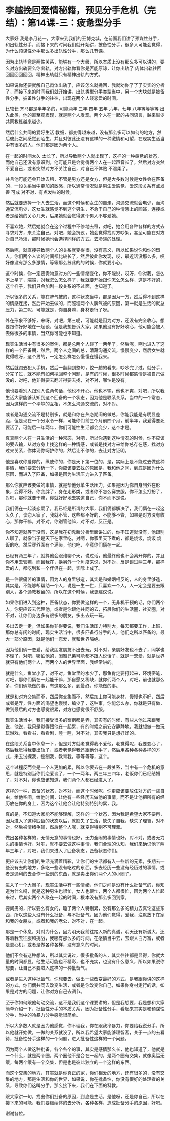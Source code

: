 # 李越挽回爱情秘籍，预见分手危机（完结）：第14课-三：疲惫型分手

大家好 我是李月花一，大家来到我们的王博克城，在前面我们讲了预谋性分手，和出轨性分手，而接下来的时间我们就开始讲，披备性分手，很多人可能会觉得，为什么预谋性分手那么多出轨性分手，那么几节课。

因为出轨毕竟是两性关系，能够有一个大级，所以本质上没有那么多可以讲的，要么对方出轨要么你出轨，对方出轨你看你是否能原谅，让你出轨了 肉体出轨往回回回回回回回，精神出轨就只有精神出轨的方式。

如果说你还要就解自己肉体出轨了，应该怎么就挽回，我就劝你了了了实实的分析了，而接下来的时间我们就开始讲，出轨类型分手类型当中，另一个大块就是披备性分手，披备性分手的往往，出现在两个人谈恋爱的时间。

比较长 齐马都是半年多的，可能两年 三年 四年 五年 六年，七年 八年等等等等 出入此类，他的直至观表现，就是两个人发现，两个人在一起的共同语言，越来越少 共同教练越来越少。

然后什么共同的爱好生活 教细，都变得越来越，没有那么多可以如何的地方，然后彼此之间感觉到陌生，并且对彼此还没有这样的一种激情和可望，在现实生活当中有很多的人，他们都是因为两个人。

在一起的时间太久 太长了，所以导致两个人就出现了，这样的一种疲惫的状态，而他自己还没有意识到，他可能只是会觉得两个人在一起声音长了，然后对方突然不爱自己，或者突然对方不关注自己，对自己不体贴 不温柔了。

并且他可能还会开始去租，不管是男方还是女方，但是大多数时候是女性会在匹备的，一段关系当中更加的敏感，所以通常情况就是男生爱感觉，爱这段关系有点发善 可成 对不对，有点发味的时候。

然后就要选择一个人去生活，而这个时候和女生的自走，沟通交流就会电少，而沟通交流电少，这女生就感觉不到这个男生，不急于自己的种情感上的回饰，连接或者是给她的关心几天，后果她就会觉得这个男人不够爱她。

不喜欢她，然后她就会在这个过程中不停地去租，对吧，她会用各种各样的方式去寻求对方，来关注自己，对吧，她会抗议，她会觉得找对方吵架，甚至可能在对方对自己冷淡，那时候她也会选择同样的方式，去冷淡的处理。

然后呢，就直接导致两个人的关系就变得很，没有意义，所以如果说你和你的烈人，你们两个人谈的时间都比较长了，然后彼此你发现，哎，最近话没那么多，哎好像没有那么多激情，等等那么苏此的的时候，你就要小心。

这个时候，你一定要贵物意对方的一些情绪变化，你不能说，哎呀，你对我，怎么不上星了，端端，对我怎么怎么样了，我就要开始跟你怎么怎么样，这是不好的，这个样子，我们只会加剧一段关系的不过面，也知道了。

所以很多的关系，能在脾气被的，这种状态当中，都是因为一方，然后得不到这样的情感连接，然后开始去做的，而照程两个人脾气被的原因，第一就是生活的就总压力，第二呢，可能就是，你自身嘛，身材走行了呀。

外在形象不够好，来呀，对吧，第三呢，可能就是因为对方，还没有完全收心，想要跟你好好地在一起谈，但是我想告诉大家，如果他没有好好收心，他可能会被人去做很多的事情，当然你可能也不知道。

现实生活当中有很多的案例，都是总两个人谈了一两年了，然后呢，啊也进入了这样的一个匹备期，然后，两个人之间的总，清藏沟通交流，慢慢变少，然后女生就觉得哎呀，这个男的，一定怎么样怎么慢慢在慢我来。

然后就跑去犯人手机，然后一翻翻到整句，挖一趟的看来，吵吵完了过，就分手，分完了过，就不能有如何挽回整个问题，是有的时候，很多时候都感情是被自己做没的，对吧，他非得要去翻非得要去找，对不对，哪怕是没有。

他也要看别人跟别人说两句话，他也不开心，他也不输，他也不爽，对吧，所以我生活大家能够认知到这个匹备的一个状态，因为他是联系关系，当中的一个常态，因为这样的一个平静的互相，不怎么沟通交流的，对不对。

或者是沟通交流不是特别多，就是和你在热恋期间的做总，你能我能是有明显差距，但是现在一个分水令一样，可能你们前三个月前四个月，前半年，我爱得要死要活了，可能后一年两年，你们可能性生活都会变少，这个才是。

真真两个人在一只生活的一种常态，对吧，所以你遇到这种情况的时候，你不应该的要去输，从对方身上找这样的一种情感，或者是找对方来给你总存在感，找对方过来关系，你体现你呵护你的，然后让不停的，去让对方证明。

他是喜欢你爱你的，纵使你的，你是天下第一位的，是，实际上是不能过去做这种事情，我们要去分析一下，你应该要去找的原因是，我和他之间，到底是因为什么原因，而进入了匹备，如果是因为生活压力进入了匹备。

那么你就应该要做的事情，就是帮他分单生活压力，如果是因为你自身到外在形象，变得不好，你变胖了，身在走形类，或者你不怎么穿衣服，你不怎么打扮了，对吧，那你就要干嘛，你就好好地去实道自己，你不而不是说。

我们俩在一起谈恋爱了，我已经是所谓的大事，我们俩都解决了，我们俩在一起这么久了，谈恋人家了，我就不管，这些都不好的，不能够不管，如果是对方没有收心，那你干嘛，对不对，你别管他嘛，对不对，反正是。

你不知道就等于没有，这是我在初鬼新分析里面讲过的，你不知道就没有，他跟别人聊了，就像当于是天下在家里吃，对啊，你家里天下煮的，都是烧饭，烧饭 烧饭的吃，然后穿外面有个满头，他也吃，毕竟你们俩在一起。

已经有两三年了，就算他会跟谁聊个天，说过话，他最终他也不会离开你的，并且你不用去管嘛，而且我在，换另外一个角度来说，对不对，反是谈过两三年，那样爱的人，都吃到和一个伴侣在一起，实际上成了。

是一件很痛苦的事情，因为人的身里够造，其实是和婚姻相反的，人的身里够造，其实是，不能够却帮助一个人，说是一生一世，只喜欢一个人，人一定会是要去跟别人，各个通教教留的，所以在这个时候，我更建议说。

如果你们进入到这种，匹备状态，你要做这样的一个，无非机干预的话，你们两个人，你更应该去代理他，或者是你跟他共同的去，拓展你们的生活圈，社交圈，对不对，让你们身边多有很多的朋友，多出去玩一玩。

多出去走一走，但如果你非得要说，我们生活压力特别大，每天都要工作，上班，那你总有闲的时间，现实生活当中，很多匹备行分手的人，他们之所以匹备的，最大一部分原因，就是他们一恋爱，就和世界隔绝。

因为他们俩一恋爱，给我朋友朋友不出去玩，对不对，亲朋好友也不去了，同学也不理了，对吧，哪怕他的，闺蜜兄弟可能都不跟人说话了，就是一恋爱，就是世界就只有他们两个人，而两个人的世界里面，我经常讲的。

就是什么，鱼堂小了，对不对，鱼堂里的水少了，那鱼肯定要打起来，环境密笔，对吧，那你们俩在一起能干嘛，那自愿又稀缺，就你们两个人，对吧，前也就那么多，你们俩能做的事，有这那么多，到最终，你能做的事。

就是和对方交集而不，然后你交集而不，然后加上你可能身材，慢慢也不好，然后或者是弄，性方面的渴望也慢慢，编少了，这种事，你能怎么办，你就是只有做，做到最后的对方也感觉很累，对方也感觉很不舒服。

现实生活当中，我们接受很多的案例都是弄，其实有的时候，有些人他过来跟我说，他说，我只是觉得跟他在一起累，有的时候之前安安静静地，我就想做一做玩玩游戏，看看书，看看剧，睡一睡，对不对，其实我只是想好好的。

在这段关系当中休息一下，但是对方就老觉得我不爱他，老觉得呢，我要变心了，然后我觉得我要出轨了，或者老觉得我还跟他分手了，然后用各种各种各样的方式，来去试探我，控制我，教育我，等等等等，这个。

这个过程反而会是一个人更加的累，所以你要去在一段关系，当中有一个危机的意思，就是特别当你们恋爱谈了，一个一两年，两三年三四年，老饭你们已经结婚了，对不对，你也应该知道，我们两个人都已经进入了。

这样的一种，匹备的状态，对不对，而这个时候呢，你更应该要放任对方的一些自由，给他空间，给他时间，让他有一些经历去做他的事情，而不是让他把所有的经历放在你的身上，因为这个让他会让他特别特别的累，我。

真的是，不知道大家能不能够理解，这样的一个状态，因为我是希望大家不要再，因为进入了这种匹备的状态以后，就缺失了生活，缺失了自我，缺失了理智，对不对，然后被情绪争辅，然后整个人呢，就变得特别不可理晕。

做出各种各样的，无情无意的事情也好，无力全闹的事情也好，对不对，或者无力头的事情也好，对吧，就不要去做这种事情，我们合理的认知，我们来确识他了两年三年了，对吧，我们来进入了匹备状态，匹备状态你们。

更应该去让你们的生活充满着精彩，让你们的生活都有入一些新的元素，多期去一些没有去的地方，多吃一些没有吃过的东西，多去经历一些没有经历过的事情，或者是通利的去合作一些别的东西，就是卖出你们两个人的小圈子。

进入了一个大圈子，现实生活中有一些情绪，他们之间是没有什么批备气的，你知道为什么吗，就是这种男生也很忙，女人也很忙，两个人都很忙，因为两个人忙起来过，后其实两个人聚在一起的时间，根本没有那么多回到家。

要问男的，所以要么有女的，睡了两个人特别累，没有那么多的精力去真论这些东西，所以这些人没有什么批备，与不批备气，因为他们觉得，爱我，注默放下在家和我的女朋友，或者和我的老公，对不对，在一起。

那是一个休息，对对为什么，因为明天我前往踏入新的真诚，明天还有新诚大，还等着我去征服和挑战，我哪有那么多的时间，在感情当中去，去跟人白万富，或者是耍心机，或者是做各种各样，没有意义的时间。

他们不会有这种想法，所以其实说过，很多批备的人，其实往往都是显得，你就大量的时间都显，他生活可能也不精彩，也不充实，也没有什么意义，所以如果说你想要，让自己不要进入这样的一种批备气。

或者是进入这种批备气，你想要去，做出一些改变最好的方式，是我跟你讲的这样的方式，你们俩共同去改变生活，或者是你改变你自己，如果你身材走行的话，如果是对方的问题，让你对方自己去调节。

至于你如何跟他勾动交流，这不是我们这个课要讲的，但是我想要，我是想和大家简单介绍一下，批备性分手的本质关系，因为批备性分手，看起来其实是和预谋性分手，当中的冷暴力分手感觉很简单。

所以大多数人就是因为他感觉，你不理我，你在跟我冷暴力，你要给我说分手，所以他就开始做，一做的关系就没了，所以我希望大家能够理智客，关于一点的去看待，批备性分手这样的一个问题，进入批备性这样的一个问题。

因为两个人做这种批备，各个各个的事，其实是感情那么长，他也知道了，他就是一个什么，就是两个圈，两个圈他不是合在一起的，是两个圈有交集，就像奥运无缓，每两个缓有一个交集，但是也是彼此独立的一个这样的东西。

而这个交集的地方，其实就是你真正的家，你们相爱的地方，还有很多的，没有交集的地方，那是生活和你的世界，如果说，你在批备性，你没有很好的处理者的关系，导致你们这叫分手，那么接下来，我们在下面的科教。

跟大家讲一句，找出你们批备的原因，到底是生活，是他呀，还是你自己，所以在接下来的可能，我们要继续体的去分析，各种各样，造成批备分手的原因，好吧。

谢谢各位。